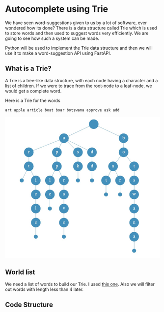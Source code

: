 # Autocomplete using Trie

We have seen word-suggestions given to us by a lot of software, ever wondered how its done? There is a data structure called Trie which is used to store words and then used to suggest words very efficiently. We are going to see how such a system can be made.

Python will be used to implement the Trie data structure and then we will use it to make a word-suggestion API using FastAPI.

## What is a Trie?

A Trie is a tree-like data structure, with each node having a character and a list of children. If we were to trace from the root-node to a leaf-node, we would get a complete word.

Here is a Trie for the words

```
art apple article boat boar botswana approve ask add
```

![Trie](img/1.jpg)

## World list

We need a list of words to build our Trie. I used [this one](data/words.txt). Also we will filter out words with length less than 4 later.

## Code Structure
